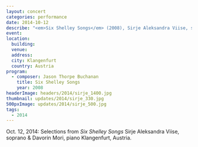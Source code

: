 ```yaml
---
layout: concert
categories: performance
date: 2014-10-12
describe: "<em>Six Shelley Songs</em> (2008), Sirje Aleksandra Viise, soprano & Davorin Mori, piano."
event:
location:
  building:
  venue:
  address:
  city: Klangenfurt
  country: Austria
program:
  - composer: Jason Thorpe Buchanan
    title: Six Shelley Songs
    year: 2008
headerImage: headers/2014/sirje_1400.jpg
thumbnail: updates/2014/sirje_330.jpg
500pxImage: updates/2014/sirje_500.jpg
tags:
  - 2014
---
```


Oct. 12, 2014: Selections from <em>Six Shelley Songs</em> Sirje Aleksandra Viise, soprano & Davorin Mori, piano Klangenfurt, Austria.
